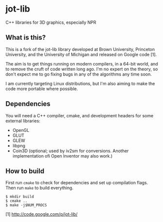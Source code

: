 jot-lib
=======

C++ libraries for 3D graphics, especially NPR

What is this?
-------------

This is a fork of the jot-lib library developed at Brown University, Princeton
University, and the University of Michigan and released on Google code [1].

The aim is to get things running on modern compilers, in a 64-bit world, and
to remove the cruft of code written long ago. I'm no expert on the theory, so
don't expect me to go fixing bugs in any of the algorithms any time soon.

I am currently targeting Linux distributions, but I'm also aiming to make the
code more portable where possible.

Dependencies
------------

You will need a C++ compiler, cmake, and development headers for some external
libraries:

 * OpenGL
 * GLUT
 * GLEW
 * libpng
 * Coin3D (optional; used by iv2sm for conversions. Another implementation ofi
           Open Inventor may also work.)

How to build
------------

First run `cmake` to check for dependencies and set up compilation flags. Then
run `make` to build everything.

    $ mkdir build
    $ cmake ..
    $ make -j$NUM_PROCS

[1] http://code.google.com/p/jot-lib/

